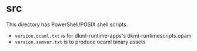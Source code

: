 # src

This directory has PowerShell/POSIX shell scripts.

- `version.ocaml.txt` is for dkml-runtime-apps's dkml-runtimescripts.opam
- `version.semver.txt` is to produce ocaml binary assets
